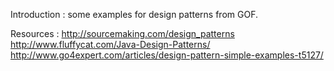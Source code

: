 
Introduction :
	  some examples for design patterns from GOF.

Resources : 
	  http://sourcemaking.com/design_patterns
	  http://www.fluffycat.com/Java-Design-Patterns/
	  http://www.go4expert.com/articles/design-pattern-simple-examples-t5127/
